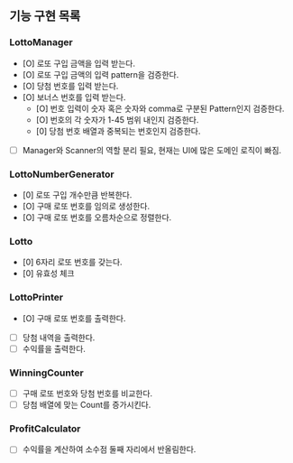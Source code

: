 ## 기능 구현 목록

### LottoManager
- [O] 로또 구입 금액을 입력 받는다.
- [O] 로또 구입 금액의 입력 pattern을 검증한다.
- [O] 당첨 번호를 입력 받는다.
- [O] 보너스 번호를 입력 받는다.
  - [O] 번호 입력이 숫자 혹은 숫자와 comma로 구분된 Pattern인지 검증한다.
  - [O] 번호의 각 숫자가 1-45 범위 내인지 검증한다.
  - [0] 당첨 번호 배열과 중복되는 번호인지 검증한다.
- [ ] Manager와 Scanner의 역할 분리 필요, 현재는 UI에 많은 도메인 로직이 빠짐.

### LottoNumberGenerator
- [0] 로또 구입 개수만큼 반복한다.
- [O] 구매 로또 번호를 임의로 생성한다.
- [O] 구매 로또 번호를 오름차순으로 정렬한다.

### Lotto
- [0] 6자리 로또 번호를 갖는다.
- [0] 유효성 체크

### LottoPrinter
- [O] 구매 로또 번호를 출력한다.
- [ ] 당첨 내역을 출력한다.
- [ ] 수익률을 출력한다.

### WinningCounter
- [ ] 구매 로또 번호와 당첨 번호를 비교한다.
- [ ] 당첨 배열에 맞는 Count를 증가시킨다.

### ProfitCalculator
- [ ] 수익률을 계산하여 소수점 둘째 자리에서 반올림한다.
